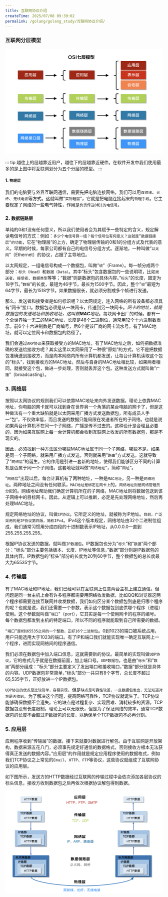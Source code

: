 ```yaml
---
title: 互联网协议介绍
createTime: 2025/07/08 09:39:02
permalink: /golang/golang_study/互联网协议介绍/
---
```

### 互联网分层模型

![img](./img/1.png)


::: tip 越往上的层越靠近用户，越往下的层越靠近硬件。在软件开发中我们使用最多的是上图中将互联网划分为五个分层的模型。
::: 

#### 1. `物理层`
    
我们的电脑要与外界互联网通信，需要先把电脑连接网络，我们可以用`双绞线`、`光纤`、`无线电波`等方式。这就叫做”`实物理层`”，它就是把电脑连接起来的`物理手段`。它主要规定了网络的一些电气特性，作用是`负责传送0和1的电信号`。

### 2. `数据链路层`

单纯的0和1没有任何意义，所以我们使用者会为其赋予一些特定的含义，规定解读电信号的方式：例如：`多少个电信号算一组？每个信号位有何意义？这就是”数据链接层”的功能`，它在”物理层”的上方，确定了物理层传输的0和1的分组方式及代表的意义。早期的时候，每家公司都有自己的电信号分组方式。逐渐地，一种叫做”`以太网`”（Ethernet）的协议，占据了主导地位。

以太网规定，一组电信号构成一个数据包，叫做”`帧`”（Frame）。每一帧分成两个部分：`标头（Head）`和`数据（Data）`。其中”标头”包含数据包的一些说明项，比如`发送者`、`接受者`、`数据类型`等等；”数据”则是数据包的具体内容。”`标头`”的长度，固定为18字节。”`数据`”的长度，最短为46字节，最长为1500字节。因此，整个”`帧`”最短为64字节，最长为1518字节。如果数据很长，就必须分割成多个帧进行发送。

那么，发送者和接受者是如何标识呢？以太网规定，连入网络的所有设备都必须具有”网卡”接口。数据包必须是从一块网卡，传送到另一块网卡。*网卡的地址，就是数据包的发送地址和接收地址，这叫做**MAC**地址*。每块网卡出厂的时候，都有一个全世界独一无二的MAC地址，长度是48个二进制位，通常用12个十六进制数表示。前6个十六进制数是厂商编号，后6个是该厂商的网卡流水号。有了MAC地址，就可以定位网卡和数据包的路径了。

我们会通过`ARP协议`来获取接受方的MAC地址，有了MAC地址之后，如何把数据准确的发送给接收方呢？其实这里以太网采用了一种很”原始”的方式，它不是把数据包准确送到接收方，而是向本网络内所有计算机都发送，让每台计算机读取这个包的”标头”，找到接收方的MAC地址，然后与自身的MAC地址相比较，如果两者相同，就接受这个包，做进一步处理，否则就丢弃这个包。这种发送方式就叫做”`广播`”（broadcasting）。

### 3. 网络层

按照以太网协议的规则我们可以依靠MAC地址来向外发送数据。理论上依靠MAC地址，你电脑的网卡就可以找到身在世界另一个角落的某台电脑的网卡了，但是这种做法有一个重大缺陷就是以太网采用广播方式发送数据包，所有成员人手一”包”，不仅效率低，而且发送的数据只能局限在发送者所在的子网络。也就是说如果两台计算机不在同一个子网络，广播是传不过去的。这种设计是合理且必要的，因为如果互联网上每一台计算机都会收到互联网上收发的所有数据包，那是不现实的。

因此，必须找到一种方法区分哪些MAC地址属于同一个子网络，哪些不是。如果是同一个子网络，就采用广播方式发送，否则就采用”`路由`”方式发送。这就导致了”`网络层`”的诞生。它的作用是引进一套新的地址，使得我们能够区分不同的计算机是否属于同一个子网络。这套地址就叫做”`网络地址`”，简称”`网址`”。

“`网络层`”出现以后，每台计算机有了两种地址，一种是`MAC地址`，另一种是`网络地址`。两种地址之间没有任何联系，`MAC地址是绑定在网卡上`的，`网络地址则是网络管理员分配`的。网络地址帮助我们确定计算机所在的子网络，MAC地址则将数据包送到该子网络中的目标网卡。因此，从逻辑上可以推断，必定是先处理网络地址，然后再处理MAC地址。

规定网络地址的协议，叫做`IP协议`。它所定义的地址，就被称为IP地址。`目前，广泛采用的是IP协议第四版，简称IPv4`。IPv4这个版本规定，网络地址由32个二进制位组成，我们通常习惯用分成四段的十进制数表示IP地址，从0.0.0.0一直到255.255.255.255。

根据IP协议发送的数据，就叫做`IP数据包`。IP数据包也分为”`标头`”和”`数据`”两个部分：”标头”部分主要包括版本、长度、IP地址等信息，”数据”部分则是IP数据包的具体内容。IP数据包的”标头”部分的长度为20到60字节，整个数据包的总长度最大为65535字节。

### 4. 传输层

有了MAC地址和IP地址，我们已经可以在互联网上任意两台主机上建立通信。但问题是同一台主机上会有许多程序都需要用网络收发数据，比如QQ和浏览器这两个程序都需要连接互联网并收发数据，我们如何区分某个数据包到底是归哪个程序的呢？也就是说，我们还需要一个参数，表示这个数据包到底供哪个程序（进程）使用。这个参数就叫做”`端口`”（port），它其实是每一个使用网卡的程序的编号。每个数据包都发到主机的特定端口，所以不同的程序就能取到自己所需要的数据。

`“端口”是0到65535之间的一个整数，正好16个二进制位`。0到1023的端口被系统占用，用户只能选用大于1023的端口。有了IP和端口我们就能实现唯一确定互联网上一个程序，进而实现网络间的程序通信。

我们必须在数据包中加入端口信息，这就需要新的协议。最简单的实现叫做`UDP协议`，它的格式几乎就是在数据前面，加上端口号。`UDP数据包`，也是由”`标头`”和”`数据`”两部分组成：”标头”部分主要定义了发出端口和接收端口，”数据”部分就是具体的内容。UDP数据包非常简单，”标头”部分一共只有8个字节，总长度不超过65,535字节，正好放进一个IP数据包。

`UDP协议的优点是比较简单，容易实现`，但是`缺点是可靠性较差，一旦数据包发出，无法知道对方是否收到`。为了解决这个问题，提高网络可靠性，TCP协议就诞生了。TCP协议能够确保数据不会遗失。它的缺点是过程复杂、实现困难、消耗较多的资源。TCP数据包没有长度限制，理论上可以无限长，但是为了保证网络的效率，通常TCP数据包的长度不会超过IP数据包的长度，以确保单个TCP数据包不必再分割。

### 5. 应用层

应用程序收到”传输层”的数据，接下来就要对数据进行解包。由于互联网是开放架构，数据来源五花八门，必须事先规定好通信的数据格式，否则接收方根本无法获得真正发送的数据内容。”应用层”的作用就是规定应用程序使用的数据格式，例如我们TCP协议之上常见的`Email`、`HTTP`、`FTP`等协议，这些协议就组成了互联网协议的应用层。

如下图所示，发送方的HTTP数据经过互联网的传输过程中会依次添加各层协议的标头信息，接收方收到数据包之后再依次根据协议解包得到数据。

![img](./img/2.png)